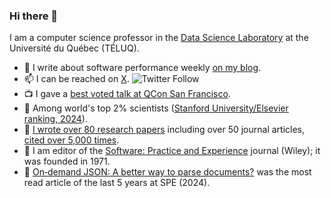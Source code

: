### Hi there 👋

I am a computer science professor in the [Data Science Laboratory](https://dot-lab.teluq.ca/en/) at the Université du Québec (TÉLUQ).

- :newspaper: I write about software performance weekly [on my blog](https://lemire.me/blog/).
- 📫 I can be reached on [X](https://twitter.com/lemire). ![Twitter Follow](https://img.shields.io/twitter/follow/lemire?style=social)
- :tv: I gave a [best voted talk at QCon San Francisco](https://www.youtube.com/watch?v=wlvKAT7SZIQ).
- :school: Among world's top 2% scientists ([Stanford University/Elsevier ranking, 2024](https://elsevier.digitalcommonsdata.com/datasets/btchxktzyw/7)).
- :page_facing_up: [I wrote over 80 research papers](https://lemire.me/en/#publications) including over 50 journal articles, [cited over 5,000 times](https://scholar.google.com/citations?user=q1ja-G8AAAAJ&hl=en&oi=ao).
- 📖 I am editor of the [Software: Practice and Experience](https://onlinelibrary.wiley.com/journal/1097024x) journal (Wiley); it was founded in 1971.
- 📎 [On‐demand JSON: A better way to parse documents?](https://onlinelibrary.wiley.com/doi/10.1002/spe.3313) was the most read article of the last 5 years at SPE (2024).
